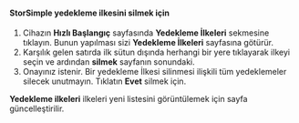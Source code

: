 
<!--author=SharS last changed: 11/06/15-->

#### <a name="to-delete-a-storsimple-backup-policy"></a>StorSimple yedekleme ilkesini silmek için
1. Cihazın **Hızlı Başlangıç** sayfasında **Yedekleme İlkeleri** sekmesine tıklayın. Bunun yapılması sizi **Yedekleme İlkeleri** sayfasına götürür.
2. Karşılık gelen satırda ilk sütun dışında herhangi bir yere tıklayarak ilkeyi seçin ve ardından **silmek** sayfanın sonundaki.
3. Onayınız istenir. Bir yedekleme İlkesi silinmesi ilişkili tüm yedeklemeler silecek unutmayın. Tıklatın **Evet** silmek için.

**Yedekleme ilkeleri** ilkeleri yeni listesini görüntülemek için sayfa güncelleştirilir.

